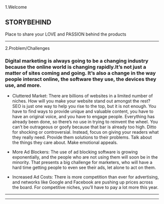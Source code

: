1.Welcome 
## STORYBEHIND 
Place to share your LOVE and PASSION behind the products

---
2.Problem/Challenges 
### Digital marketing is always going to be a changing industry because the online world is changing rapidly.It’s not just a matter of sites coming and going. It’s also a change in the way people interact online, the software they use, the devices they use, and more. 

- Cluttered Market: There are billions of websites in a limited number of niches. How will you make your website stand out amongst the rest?  SEO is just one way to help you rise to the top, but it is not enough. You have to find ways to provide unique and valuable content, you have to have an original voice, and you have to engage people. Everything has already been done, so there’s no use in trying to reinvent the wheel. You can’t be outrageous or goofy because that bar is already too high. Ditto for shocking or controversial. Instead, focus on giving your readers what they really need. Provide them solutions to their problems. Talk about the things they care about. Make emotional appeals.

- More Ad Blockers: The use of ad blocking software is growing exponentially, and the people who are not using them will soon be in the minority. That presents a big challenge for marketers, who will have a hard time getting people to even see their ads, let alone to act on them.

- Increased Ad Costs: There is more competition than ever for advertising, and networks like Google and Facebook are pushing up prices across the board. For competitive niches, you’ll have to pay a lot more this year.
---

---

